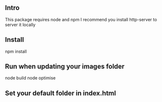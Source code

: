 ## Intro
This package requires node and npm
I recommend you install http-server to server it locally

## Install
npm install

## Run when updating your images folder
node build
node optimise

## Set your default folder in index.html